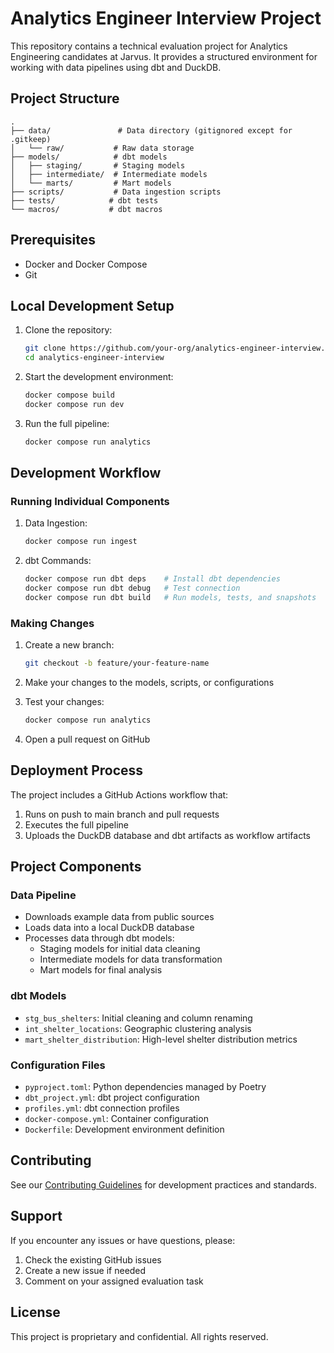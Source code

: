 # Analytics Engineer Interview Project

This repository contains a technical evaluation project for Analytics Engineering candidates at Jarvus. It provides a structured environment for working with data pipelines using dbt and DuckDB.

## Project Structure

```
.
├── data/               # Data directory (gitignored except for .gitkeep)
│   └── raw/           # Raw data storage
├── models/            # dbt models
│   ├── staging/       # Staging models
│   ├── intermediate/  # Intermediate models
│   └── marts/         # Mart models
├── scripts/           # Data ingestion scripts
├── tests/            # dbt tests
└── macros/           # dbt macros
```

## Prerequisites

- Docker and Docker Compose
- Git

## Local Development Setup

1. Clone the repository:

   ```bash
   git clone https://github.com/your-org/analytics-engineer-interview.git
   cd analytics-engineer-interview
   ```

2. Start the development environment:

   ```bash
   docker compose build
   docker compose run dev
   ```

3. Run the full pipeline:

   ```bash
   docker compose run analytics
   ```

## Development Workflow

### Running Individual Components

1. Data Ingestion:

   ```bash
   docker compose run ingest
   ```

2. dbt Commands:

   ```bash
   docker compose run dbt deps    # Install dbt dependencies
   docker compose run dbt debug   # Test connection
   docker compose run dbt build   # Run models, tests, and snapshots
   ```

### Making Changes

1. Create a new branch:

   ```bash
   git checkout -b feature/your-feature-name
   ```

2. Make your changes to the models, scripts, or configurations

3. Test your changes:

   ```bash
   docker compose run analytics
   ```

4. Open a pull request on GitHub

## Deployment Process

The project includes a GitHub Actions workflow that:

1. Runs on push to main branch and pull requests
2. Executes the full pipeline
3. Uploads the DuckDB database and dbt artifacts as workflow artifacts

## Project Components

### Data Pipeline

- Downloads example data from public sources
- Loads data into a local DuckDB database
- Processes data through dbt models:
  - Staging models for initial data cleaning
  - Intermediate models for data transformation
  - Mart models for final analysis

### dbt Models

- `stg_bus_shelters`: Initial cleaning and column renaming
- `int_shelter_locations`: Geographic clustering analysis
- `mart_shelter_distribution`: High-level shelter distribution metrics

### Configuration Files

- `pyproject.toml`: Python dependencies managed by Poetry
- `dbt_project.yml`: dbt project configuration
- `profiles.yml`: dbt connection profiles
- `docker-compose.yml`: Container configuration
- `Dockerfile`: Development environment definition

## Contributing

See our [Contributing Guidelines](CONTRIBUTING.md) for development practices and standards.

## Support

If you encounter any issues or have questions, please:

1. Check the existing GitHub issues
2. Create a new issue if needed
3. Comment on your assigned evaluation task

## License

This project is proprietary and confidential. All rights reserved.
